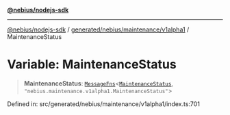 [**@nebius/nodejs-sdk**](../../../../../README.md)

***

[@nebius/nodejs-sdk](../../../../../README.md) / [generated/nebius/maintenance/v1alpha1](../README.md) / MaintenanceStatus

# Variable: MaintenanceStatus

> **MaintenanceStatus**: [`MessageFns`](../../../../../runtime/protos/core/interfaces/MessageFns.md)\<[`MaintenanceStatus`](../interfaces/MaintenanceStatus.md), `"nebius.maintenance.v1alpha1.MaintenanceStatus"`\>

Defined in: src/generated/nebius/maintenance/v1alpha1/index.ts:701

